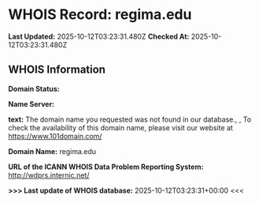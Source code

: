 # WHOIS Record: regima.edu

**Last Updated:** 2025-10-12T03:23:31.480Z
**Checked At:** 2025-10-12T03:23:31.480Z

## WHOIS Information

**Domain Status:** 

**Name Server:** 

**text:** The domain name you requested was not found in our database., , To check the availability of this domain name, please visit our website at https://www.101domain.com/

**Domain Name:** regima.edu

**URL of the ICANN WHOIS Data Problem Reporting System:** http://wdprs.internic.net/

**>>> Last update of WHOIS database:** 2025-10-12T03:23:31+00:00 <<<


